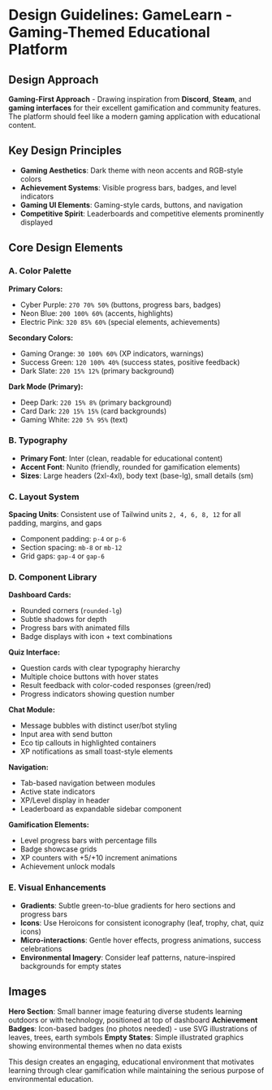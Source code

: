 # Design Guidelines: GameLearn - Gaming-Themed Educational Platform

## Design Approach
**Gaming-First Approach** - Drawing inspiration from **Discord**, **Steam**, and **gaming interfaces** for their excellent gamification and community features. The platform should feel like a modern gaming application with educational content.

## Key Design Principles
- **Gaming Aesthetics**: Dark theme with neon accents and RGB-style colors
- **Achievement Systems**: Visible progress bars, badges, and level indicators
- **Gaming UI Elements**: Gaming-style cards, buttons, and navigation
- **Competitive Spirit**: Leaderboards and competitive elements prominently displayed

## Core Design Elements

### A. Color Palette
**Primary Colors:**
- Cyber Purple: `270 70% 50%` (buttons, progress bars, badges)
- Neon Blue: `200 100% 60%` (accents, highlights)
- Electric Pink: `320 85% 60%` (special elements, achievements)

**Secondary Colors:**
- Gaming Orange: `30 100% 60%` (XP indicators, warnings)
- Success Green: `120 100% 40%` (success states, positive feedback)
- Dark Slate: `220 15% 12%` (primary background)

**Dark Mode (Primary):**
- Deep Dark: `220 15% 8%` (primary background)
- Card Dark: `220 15% 15%` (card backgrounds)
- Gaming White: `220 5% 95%` (text)

### B. Typography
- **Primary Font**: Inter (clean, readable for educational content)
- **Accent Font**: Nunito (friendly, rounded for gamification elements)
- **Sizes**: Large headers (2xl-4xl), body text (base-lg), small details (sm)

### C. Layout System
**Spacing Units**: Consistent use of Tailwind units `2, 4, 6, 8, 12` for all padding, margins, and gaps
- Component padding: `p-4` or `p-6`
- Section spacing: `mb-8` or `mb-12`
- Grid gaps: `gap-4` or `gap-6`

### D. Component Library

**Dashboard Cards:**
- Rounded corners (`rounded-lg`)
- Subtle shadows for depth
- Progress bars with animated fills
- Badge displays with icon + text combinations

**Quiz Interface:**
- Question cards with clear typography hierarchy
- Multiple choice buttons with hover states
- Result feedback with color-coded responses (green/red)
- Progress indicators showing question number

**Chat Module:**
- Message bubbles with distinct user/bot styling
- Input area with send button
- Eco tip callouts in highlighted containers
- XP notifications as small toast-style elements

**Navigation:**
- Tab-based navigation between modules
- Active state indicators
- XP/Level display in header
- Leaderboard as expandable sidebar component

**Gamification Elements:**
- Level progress bars with percentage fills
- Badge showcase grids
- XP counters with +5/+10 increment animations
- Achievement unlock modals

### E. Visual Enhancements
- **Gradients**: Subtle green-to-blue gradients for hero sections and progress bars
- **Icons**: Use Heroicons for consistent iconography (leaf, trophy, chat, quiz icons)
- **Micro-interactions**: Gentle hover effects, progress animations, success celebrations
- **Environmental Imagery**: Consider leaf patterns, nature-inspired backgrounds for empty states

## Images
**Hero Section**: Small banner image featuring diverse students learning outdoors or with technology, positioned at top of dashboard
**Achievement Badges**: Icon-based badges (no photos needed) - use SVG illustrations of leaves, trees, earth symbols
**Empty States**: Simple illustrated graphics showing environmental themes when no data exists

This design creates an engaging, educational environment that motivates learning through clear gamification while maintaining the serious purpose of environmental education.